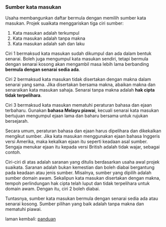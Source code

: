 ---
---

### Sumber kata masukan

Usaha membangunkan daftar bermula dengan memilih sumber kata
masukan. Projek suaikata menggariskan tiga ciri sumber:

1. Kata masukan adalah terkumpul
2. Kata masukan adalah tanpa makna
3. Kata masukan adalah sah dan laku

Ciri 1 bermaksud kata masukan sudah dikumpul dan ada dalam
bentuk senarai. Boleh juga mengumpul kata masukan sendiri,
tetapi bermula dengan senarai kosong akan mengambil masa
lebih lama berbanding **bermula dengan senarai sedia ada**.

Ciri 2 bermaksud kata masukan tidak disertakan dengan makna
dalam senarai yang sama. Jika disertakan bersama makna,
abaikan makna dan senaraikan kata masukan sahaja. Senarai
tanpa makna adalah **hak cipta tidak terpelihara**.

Ciri 3 bermaksud kata masukan mematuhi peraturan bahasa dan
ejaan terbaharu. Gunakan **bahasa Melayu piawai**, kecuali
senarai kata masukan bertujuan mengumpul ejaan lama dan
baharu bersama untuk rujukan bersejarah.

Secara umum, peraturan bahasa dan ejaan harus dipelihara dan
dikekalkan mengikut sumber. Jika kata masukan menggunakan
ejaan bahasa Inggeris versi Amerika, maka kekalkan ejaan itu
seperti keadaan asal sumber. Sengaja menukar ejaan itu
kepada versi British adalah tidak wajar, sebagai contoh.

Ciri-ciri di atas adalah saranan yang ditulis berdasarkan
usaha awal projek suaikata. Saranan adalah bukan kemestian
dan boleh diabai bergantung pada keadaan atau jenis sumber.
Misalnya, sumber yang dipilih adalah sumber domain awam.
Sekalipun kata masukan disertakan dengan makna, tempoh
perlindungan hak cipta telah luput dan tidak terpelihara
untuk domain awam. Dengan itu, ciri 2 boleh diabai.

Tuntasnya, sumber kata masukan bermula dengan senarai sedia
ada atau senarai kosong. Sumber pilihan yang baik adalah
tanpa makna dan mematuhi piawai.

laman kembali: [panduan][0]

  [0]: ../index.md

